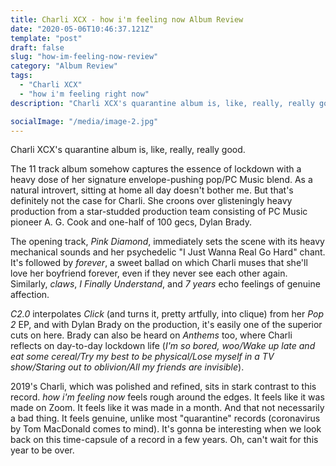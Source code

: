 ```yaml
---
title: Charli XCX - how i'm feeling now Album Review
date: "2020-05-06T10:46:37.121Z"
template: "post"
draft: false
slug: "how-im-feeling-now-review"
category: "Album Review"
tags:
  - "Charli XCX"
  - "how i'm feeling right now"
description: "Charli XCX's quarantine album is, like, really, really good."

socialImage: "/media/image-2.jpg"
---
```


Charli XCX\'s quarantine album is, like, really, really good.

The 11 track album somehow captures the essence of lockdown with a heavy
dose of her signature envelope-pushing pop/PC Music blend. As a natural
introvert, sitting at home all day doesn\'t bother me. But that\'s
definitely not the case for Charli. She croons over glisteningly heavy
production from a star-studded production team consisting of PC Music
pioneer A. G. Cook and one-half of 100 gecs, Dylan Brady.

The opening track, *Pink Diamond*, immediately sets the scene with its
heavy mechanical sounds and her psychedelic \"I Just Wanna Real Go
Hard\" chant. It\'s followed by *forever*, a sweet ballad on which
Charli muses that she\'ll love her boyfriend forever, even if they never
see each other again. Similarly, *claws*, *I Finally Understand*, and *7
years* echo feelings of genuine affection.

*C2.0* interpolates *Click* (and turns it, pretty artfully, into clique)
from her *Pop 2* EP, and with Dylan Brady on the production, it\'s
easily one of the superior cuts on here. Brady can also be heard on
*Anthems* too, where Charli reflects on day-to-day lockdown life (*I\'m
so bored, woo/Wake up late and eat some cereal/Try my best to be physical/Lose myself
in a TV show/Staring out to oblivion/All my friends are invisible*).

2019\'s Charli, which was polished and refined, sits in stark contrast
to this record. *how i'm feeling now* feels rough around the edges. It
feels like it was made on Zoom. It feels like it was made in a month.
And that not necessarily a bad thing. It feels genuine, unlike most
\"quarantine\" records (coronavirus by Tom MacDonald comes to mind).
It\'s gonna be interesting when we look back on this time-capsule of a
record in a few years. Oh, can't wait for this year to be over.